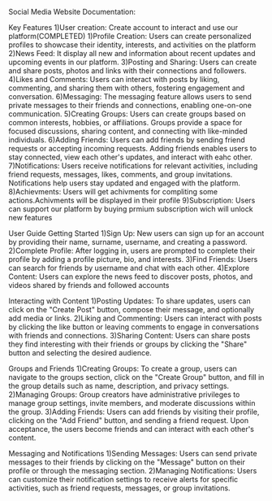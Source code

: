 Social Media Website Documentation: 

Key Features
1)User creation: Create account to interact and use our platform(COMPLETED)
1)Profile Creation: Users can create personalized profiles to showcase their identity, interests, and activities on the platform 
2)News Feed:  It display all new and information about recent updates and upcoming events in our platform.
3)Posting and Sharing: Users can create and share posts, photos and links with their connections and followers.
4)Likes and Comments: Users can interact with posts by liking, commenting, and sharing them with others, fostering engagement and conversation.
6)Messaging: The messaging feature allows users to send private messages to their friends and connections, enabling one-on-one communication.
5)Creating Groups: Users can create groups based on common interests, hobbies, or affiliations. Groups provide a space for focused discussions, sharing content, and connecting with like-minded individuals.
6)Adding Friends: Users can add friends by sending friend requests or accepting incoming requests. Adding friends enables users to stay connected, view each other's updates, and interact with eahc other.
7)Notifications: Users receive notifications for relevant activities, including friend requests, messages, likes, comments, and group invitations. Notifications help users stay updated and engaged with the platform.
8)Achievments: Users will get achivments for compliting some actions.Achivments will be displayed in their profile
9)Subscription: Users can support our platform by buying prmium subscription wich will unlock new features

User Guide
Getting Started
1)Sign Up: New users can sign up for an account by providing their name, surname, username, and creating a password.
2)Complete Profile: After logging in, users are prompted to complete their profile by adding a profile picture, bio, and interests.
3)Find Friends: Users can search for friends by username and chat with each other.
4)Explore Content: Users can explore the news feed to discover posts, photos, and videos shared by friends and followed accounts



Interacting with Content
1)Posting Updates: To share updates, users can click on the "Create Post" button, compose their message, and optionally add media or links.
2)Liking and Commenting: Users can interact with posts by clicking the like button or leaving comments to engage in conversations with friends and connections.
3)Sharing Content: Users can share posts they find interesting with their friends or groups by clicking the "Share" button and selecting the desired audience.


Groups and Friends
1)Creating Groups: To create a group, users can navigate to the groups section, click on the "Create Group" button, and fill in the group details such as name, description, and privacy settings.
2)Managing Groups: Group creators have administrative privileges to manage group settings, invite members, and moderate discussions within the group.
3)Adding Friends: Users can add friends by visiting their profile, clicking on the "Add Friend" button, and sending a friend request. Upon acceptance, the users become friends and can interact with each other's content.


Messaging and Notifications
1)Sending Messages: Users can send private messages to their friends by clicking on the "Message" button on their profile or through the messaging section.
2)Managing Notifications: Users can customize their notification settings to receive alerts for specific activities, such as friend requests, messages, or group invitations.

